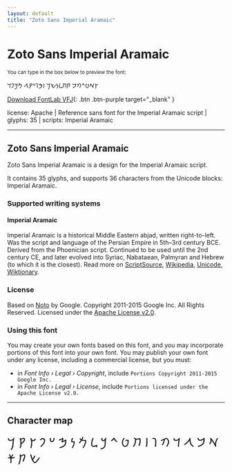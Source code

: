```yaml
---
layout: default
title: "Zoto Sans Imperial Aramaic"
---
```


# Zoto Sans Imperial Aramaic

<small>You can type in the box below to preview the font:</small>

<div contenteditable="true" class="texteditor" style="font-family: 'Zoto Sans Imperial Aramaic';">
<p spellcheck="false">𐡑𐡀𐡈𐡉𐡄𐡁 𐡕𐡇𐡋𐡍𐡔𐡓 𐡆𐡎𐡅𐡏𐡒𐡂 𐡌𐡊𐡐𐡃</p>
</div>

[Download FontLab VFJ](https://downgit.github.io/#/home?url=https://github.com/fontlabcom/getgo-fonts/blob/main/getgo-fonts/apache/zotosans/zotosans-imperialaramaic.vfj){: .btn .btn-purple target="_blank" }

license: Apache \| Reference sans font for the Imperial Aramaic script \| glyphs: 35 \| scripts: Imperial Aramaic

---


## Zoto Sans Imperial Aramaic

Zoto Sans Imperial Aramaic is a design for the Imperial Aramaic script.

It contains 35 glyphs, and supports 36 characters from the Unicode blocks: Imperial Aramaic.


### Supported writing systems


#### Imperial Aramaic

Imperial Aramaic is a historical Middle Eastern abjad, written right-to-left. Was the script and language of the Persian Empire in 5th–3rd century BCE. Derived from the Phoenician script. Continued to be used until the 2nd century CE, and later evolved into Syriac, Nabataean, Palmyran and Hebrew (to which it is the closest). Read more on [ScriptSource](https://scriptsource.org/scr/Armi), [Wikipedia](https://en.wikipedia.org/wiki/ISO_15924:Armi), [Unicode](https://www.unicode.org/versions/Unicode13.0.0/ch10.pdf#G29567), [Wiktionary](https://en.wiktionary.org/wiki/Category:Imperial_Aramaic_script).


### License

Based on [Noto](https://github.com/notofonts) by Google. Copyright 2011-2015 Google Inc. All Rights Reserved. Licensed under the [Apache License v2.0](https://www.apache.org/licenses/LICENSE-2.0.txt).

### Using this font

You may create your own fonts based on this font, and you may incorporate portions of this font into your own font. You may publish your own font under any license, including a commercial license, but you must:

- in _Font Info › Legal › Copyright_, include `Portions Copyright 2011-2015 Google Inc.`
- in _Font Info › Legal › License_, include `Portions licensed under the Apache License v2.0.`


---

## Character map

<div style="font-family: 'Zoto Sans Imperial Aramaic'; font-size: 2em;">
𐡀 𐡁 𐡂 𐡃 𐡄 𐡅 𐡆 𐡇 𐡈 𐡉 𐡊 𐡋 𐡌 𐡍 𐡎 𐡏 𐡐 𐡑 𐡒 𐡓 𐡔 𐡕 𐡗
</div>


